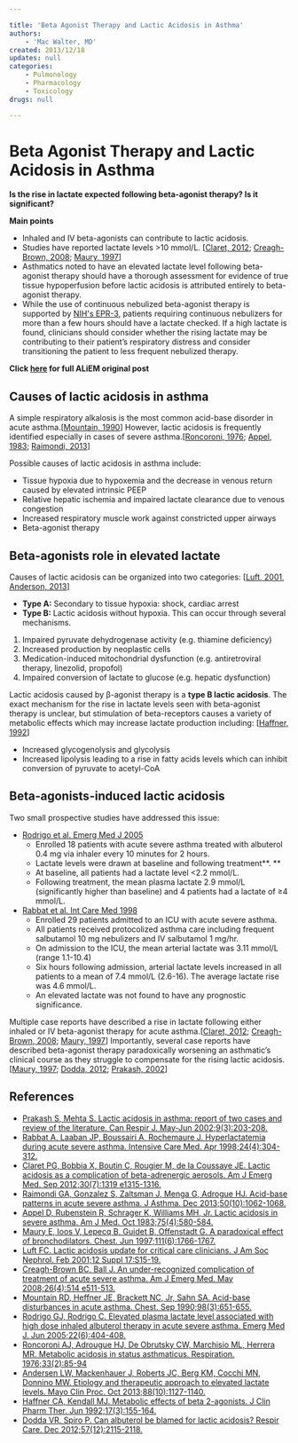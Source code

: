 ```yaml
---

title: 'Beta Agonist Therapy and Lactic Acidosis in Asthma'
authors:
    - 'Mac Walter, MD'
created: 2013/12/18
updates: null
categories:
    - Pulmonology
    - Pharmacology
    - Toxicology
drugs: null

---
```




# Beta Agonist Therapy and Lactic Acidosis in Asthma

**Is the rise in lactate expected following beta-agonist therapy? Is it significant?**

**Main points**

-   Inhaled and IV beta-agonists can contribute to lactic acidosis.
-   Studies have reported lactate levels &gt;10 mmol/L. \[[Claret, 2012](http://www.ncbi.nlm.nih.gov/pubmed/?term=21802882); [Creagh-Brown, 2008](http://www.ncbi.nlm.nih.gov/pubmed/?term=18410827); [Maury, 1997](http://www.ncbi.nlm.nih.gov/pubmed/?term=9187208)\]
-   Asthmatics noted to have an elevated lactate level following beta-agonist therapy should have a thorough assessment for evidence of true tissue hypoperfusion before lactic acidosis is attributed entirely to beta-agonist therapy. 
-   While the use of continuous nebulized beta-agonist therapy is supported by [NIH's EPR-3](http://www.nhlbi.nih.gov/guidelines/asthma/), patients requiring continuous nebulizers for more than a few hours should have a lactate checked. If a high lactate is found, clinicians should consider whether the rising lactate may be contributing to their patient’s respiratory distress and consider transitioning the patient to less frequent nebulized therapy.

**Click [here](http://academiclifeinem.com/lactic-acidosis-beta-agonist-therapy-asthma/) for full ALiEM original post**

## Causes of lactic acidosis in asthma

A simple respiratory alkalosis is the most common acid-base disorder in acute asthma.\[[Mountain, 1990](http://www.ncbi.nlm.nih.gov/pubmed/?term=2118447)\] However, lactic acidosis is frequently identified especially in cases of severe asthma.\[[Roncoroni, 1976](http://www.ncbi.nlm.nih.gov/pubmed/?term=778959); [Appel, 1983](http://www.ncbi.nlm.nih.gov/pubmed/?term=6414303); [Raimondi, 2013](http://www.ncbi.nlm.nih.gov/pubmed/?term=23947392)\] 

Possible causes of lactic acidosis in asthma include:

-   Tissue hypoxia due to hypoxemia and the decrease in venous return caused by elevated intrinsic PEEP
-   Relative hepatic ischemia and impaired lactate clearance due to venous congestion
-   Increased respiratory muscle work against constricted upper airways
-   Beta-agonist therapy 

## Beta-agonists role in elevated lactate

Causes of lactic acidosis can be organized into two categories: \[[Luft, 2001](http://www.ncbi.nlm.nih.gov/pubmed/?term=11251027), [Anderson, 2013](http://www.ncbi.nlm.nih.gov/pubmed/?term=24079682)\]

-   **Type A:** Secondary to tissue hypoxia: shock, cardiac arrest
-   **Type B:** Lactic acidosis without hypoxia. This can occur through several mechanisms.

  1. Impaired pyruvate dehydrogenase activity (e.g. thiamine deficiency)
  2. Increased production by neoplastic cells
  3. Medication-induced mitochondrial dysfunction (e.g. antiretroviral therapy, linezolid, propofol)
  4. Impaired conversion of lactate to glucose (e.g. hepatic dysfunction)

Lactic acidosis caused by β-agonist therapy is a **type B lactic acidosis**. The exact mechanism for the rise in lactate levels seen with beta-agonist therapy is unclear, but stimulation of beta-receptors causes a variety of metabolic effects which may increase lactate production including: \[[Haffner, 1992](http://www.ncbi.nlm.nih.gov/pubmed/?term=1353501)\]

-   Increased glycogenolysis and glycolysis
-   Increased lipolysis leading to a rise in fatty acids levels which can inhibit conversion of pyruvate to acetyl-CoA

## Beta-agonists-induced lactic acidosis

Two small prospective studies have addressed this issue:

-   [Rodrigo et al. Emerg Med J 2005](http://www.ncbi.nlm.nih.gov/pubmed/?term=15911945)
    -   Enrolled 18 patients with acute severe asthma treated with albuterol 0.4 mg via inhaler every 10 minutes for 2 hours.
    -   Lactate levels were drawn at baseline and following treatment**. **
    -   At baseline, all patients had a lactate level &lt;2.2 mmol/L.
    -   Following treatment, the mean plasma lactate 2.9 mmol/L (significantly higher than baseline) and 4 patients had a lactate of ≥4 mmol/L.
-   [Rabbat et al. Int Care Med 1998](http://www.ncbi.nlm.nih.gov/pubmed/?term=9609407)
    -   Enrolled 29 patients admitted to an ICU with acute severe asthma.
    -   All patients received protocolized asthma care including frequent salbutamol 10 mg nebulizers and IV salbutamol 1 mg/hr. 
    -   On admission to the ICU, the mean arterial lactate was 3.11 mmol/L (range 1.1-10.4)
    -   Six hours following admission, arterial lactate levels increased in all patients to a mean of 7.4 mmol/L (2.6-16). The average lactate rise was 4.6 mmol/L. 
    -   An elevated lactate was not found to have any prognostic significance.

Multiple case reports have described a rise in lactate following either inhaled or IV beta-agonist therapy for acute asthma.\[[Claret, 2012](http://www.ncbi.nlm.nih.gov/pubmed/?term=21802882); [Creagh-Brown, 2008](http://www.ncbi.nlm.nih.gov/pubmed/?term=18410827); [Maury, 1997](http://www.ncbi.nlm.nih.gov/pubmed/?term=9187208)\] Importantly, several case reports have described beta-agonist therapy paradoxically worsening an asthmatic’s clinical course as they struggle to compensate for the rising lactic acidosis.\[[Maury, 1997](http://www.ncbi.nlm.nih.gov/pubmed/?term=9187208); [Dodda, 2012](http://www.ncbi.nlm.nih.gov/pubmed/?term=22613097); [Prakash, 2002](http://www.ncbi.nlm.nih.gov/pubmed/?term=12068341)\]

## References

-   [Prakash S, Mehta S. Lactic acidosis in asthma: report of two cases and review of the literature. Can Respir J. May-Jun 2002;9(3):203-208.](http://www.ncbi.nlm.nih.gov/pubmed/?term=12068341)
-   [Rabbat A, Laaban JP, Boussairi A, Rochemaure J. Hyperlactatemia during acute severe asthma. Intensive Care Med. Apr 1998;24(4):304-312.](http://www.ncbi.nlm.nih.gov/pubmed/?term=9609407)
-   [Claret PG, Bobbia X, Boutin C, Rougier M, de la Coussaye JE. Lactic acidosis as a complication of beta-adrenergic aerosols. Am J Emerg Med. Sep 2012;30(7):1319 e1315-1316.](http://www.ncbi.nlm.nih.gov/pubmed/?term=21802882)
-   [Raimondi GA, Gonzalez S, Zaltsman J, Menga G, Adrogue HJ. Acid-base patterns in acute severe asthma. J Asthma. Dec 2013;50(10):1062-1068.](http://www.ncbi.nlm.nih.gov/pubmed/?term=23947392)
-   [Appel D, Rubenstein R, Schrager K, Williams MH, Jr. Lactic acidosis in severe asthma. Am J Med. Oct 1983;75(4):580-584.](http://www.ncbi.nlm.nih.gov/pubmed/?term=6414303)
-   [Maury E, Ioos V, Lepecq B, Guidet B, Offenstadt G. A paradoxical effect of bronchodilators. Chest. Jun 1997;111(6):1766-1767.](http://www.ncbi.nlm.nih.gov/pubmed/?term=9187208)
-   [Luft FC. Lactic acidosis update for critical care clinicians. J Am Soc Nephrol. Feb 2001;12 Suppl 17:S15-19.](http://www.ncbi.nlm.nih.gov/pubmed/?term=11251027)
-   [Creagh-Brown BC, Ball J. An under-recognized complication of treatment of acute severe asthma. Am J Emerg Med. May 2008;26(4):514 e511-513.](http://www.ncbi.nlm.nih.gov/pubmed/?term=18410827)
-   [Mountain RD, Heffner JE, Brackett NC, Jr, Sahn SA. Acid-base disturbances in acute asthma. Chest. Sep 1990;98(3):651-655.](http://www.ncbi.nlm.nih.gov/pubmed/?term=2118447)
-   [Rodrigo GJ, Rodrigo C. Elevated plasma lactate level associated with high dose inhaled albuterol therapy in acute severe asthma. Emerg Med J. Jun 2005;22(6):404-408.](http://www.ncbi.nlm.nih.gov/pubmed/?term=15911945)
-   [Roncoroni AJ, Adrougue HJ, De Obrutsky CW, Marchisio ML, Herrera MR. Metabolic acidosis in status asthmaticus. Respiration. 1976;33(2):85-94](http://www.ncbi.nlm.nih.gov/pubmed/?term=778959)
-   [Andersen LW, Mackenhauer J, Roberts JC, Berg KM, Cocchi MN, Donnino MW. Etiology and therapeutic approach to elevated lactate levels. Mayo Clin Proc. Oct 2013;88(10):1127-1140.](http://www.ncbi.nlm.nih.gov/pubmed/?term=24079682)
-   [Haffner CA, Kendall MJ. Metabolic effects of beta 2-agonists. J Clin Pharm Ther. Jun 1992;17(3):155-164.](http://www.ncbi.nlm.nih.gov/pubmed/?term=1353501)
-   [Dodda VR, Spiro P. Can albuterol be blamed for lactic acidosis? Respir Care. Dec 2012;57(12):2115-2118.](http://www.ncbi.nlm.nih.gov/pubmed/?term=22613097)
